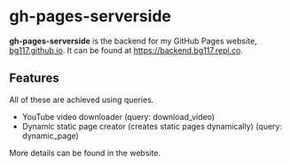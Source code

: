 # gh-pages-serverside
**gh-pages-serverside** is the backend for my GitHub Pages website, [bg117.github.io](https://bg117.github.io).
It can be found at https://backend.bg117.repl.co.

## Features

All of these are achieved using queries.

- YouTube video downloader (query: download_video)
- Dynamic static page creator (creates static pages dynamically) (query: dynamic_page)

More details can be found in the website.
